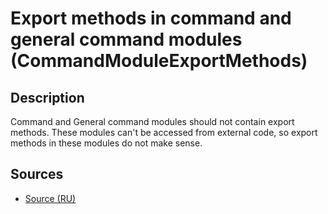# Export methods in command and general command modules (CommandModuleExportMethods)

<!-- Блоки выше заполняются автоматически, не трогать -->
## Description

Command and General command modules should not contain export methods. These modules can't be accessed from external code, so export methods in these modules do not make sense.

## Sources

* [Source (RU)](https://its.1c.ru/db/v8std/content/544/hdoc)
